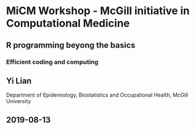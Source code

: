 # MiCM  Workshop - McGill initiative in Computational Medicine
## R programming beyong the basics
### Efficient coding and computing
## Yi Lian
Department of Epidemiology, Biostatistics and Occupational Health, McGill University
## 2019-08-13
